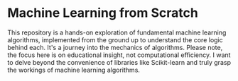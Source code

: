 # Machine Learning from Scratch
This repository is a hands-on exploration of fundamental machine learning algorithms, implemented from the ground up to understand the core logic behind each. It's a journey into the mechanics of algorithms. Please note, the focus here is on educational insight, not computational efficiency. I want to delve beyond the convenience of libraries like Scikit-learn and truly grasp the workings of machine learning algorithms.
